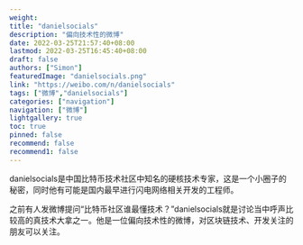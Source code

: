 ```yaml
---
weight: 
title: "danielsocials"
description: "偏向技术性的微博"
date: 2022-03-25T21:57:40+08:00
lastmod: 2022-03-25T16:45:40+08:00
draft: false
authors: ["Simon"]
featuredImage: "danielsocials.png"
link: "https://weibo.com/n/danielsocials"
tags: ["微博","danielsocials"]
categories: ["navigation"]
navigation: ["微博"]
lightgallery: true
toc: true
pinned: false
recommend: false
recommend1: false
---
```

danielsocials是中国比特币技术社区中知名的硬核技术专家，这是一个小圈子的秘密，同时他有可能是国内最早进行闪电网络相关开发的工程师。

之前有人发微博提问“比特币社区谁最懂技术？”danielsocials就是讨论当中呼声比较高的真技术大拿之一。他是一位偏向技术性的微博，对区块链技术、开发关注的朋友可以关注。
